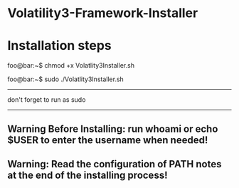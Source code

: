 # Volatility3-Framework-Installer
# Installation steps


foo@bar:~$ chmod +x Volatlity3Installer.sh

foo@bar:~$ sudo ./Volatlity3Installer.sh
________
don't forget to run as sudo
________
## Warning Before Installing: run whoami or echo $USER to enter the username when needed!
## Warning: Read the configuration of PATH notes at the end of the installing process!
